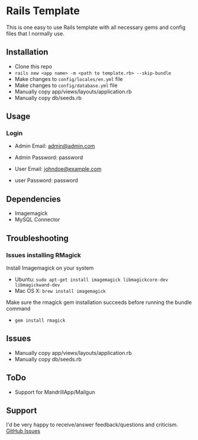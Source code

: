 # Rails Template
This is one easy to use Rails template with all necessary gems and config files that I normally use.

## Installation
- Clone this repo
- `rails new <app name> -m <path to template.rb> --skip-bundle`
- Make changes to `config/locales/en.yml` file
- Make changes to `config/database.yml` file
- Manually copy app/views/layouts/application.rb
- Manually copy db/seeds.rb

## Usage
### Login
- Admin Email: admin@admin.com
- Admin Password: password

- User Email: johndoe@example.com
- user Password: password


## Dependencies
- Imagemagick
- MySQL Connector

## Troubleshooting
### Issues installing RMagick
Install Imagemagick on your system
- Ubuntu: `sudo apt-get install imagemagick libmagickcore-dev libmagickwand-dev`
- Mac OS X: `brew install imagemagick`

Make sure the rmagick gem installation succeeds before running the bundle command
- `gem install rmagick`


## Issues
- Manually copy app/views/layouts/application.rb
- Manually copy db/seeds.rb

## ToDo
- Support for MandrillApp/Mailgun

## Support
I'd be very happy to receive/answer feedback/questions and criticism. [GitHub Issues](https://github.com/ishouvik/Rails-Template/issues)